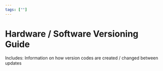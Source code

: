 ```yaml
---
tags: [""]
---
```

# Hardware / Software Versioning Guide
 Includes:
 Information on how version codes are created / changed between updates
